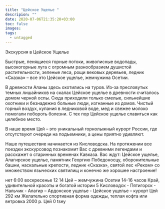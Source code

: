 ```yaml
---
title: "Цейское Ущелье "
descripion: ""
date: 2020-07-06T21:35:20+03:00
toc: false
images:
tags:
  - untagged
---
```


Экскурсия в Цейское Ущелье <p>Быстрые, пенящиеся горные потоки, живописные водопады, высокогорные луга с огромным разнообразием душистой растительности, зеленые леса, рощи вековых деревьев, ледник «Сказка» – все это Цейское ущелье, жемчужина Осетии. </p> <p>В древности Аланы здесь охотились на туров. Из-за пресловутых темных лишайников на скалах Цейское ущелье в древности считалось домом черной оспы. Сюда приходили только смелые, сильнейшие охотники и безнадежно больные люди, изгнанные из домов. Чистый горный воздух, купания в ледниковой воде, мед и свежее молоко помогали побороть болезни. С тех пор Цейское ущелье славиться как целебное место. </p> <p>В наше время Цей – это уникальный горнолыжный курорт России, где отсутствуют очереди на подъемники, а цены приятно удивляют. </p> <p>Наше путешествие начинается из Кисловодска. На протяжении все поездки экскурсовод познакомит Вас с древними легендами и расскажет о старинных временах Кавказа. Вас ждут: Цейское ущелье, Алагирское ущелье, памятник Георгию Победоносцу, оборонительные башни, наскальные крепости, ледник «Сказка», святой лес «Реком» со множеством языческих святилищ и конечно же хорошее настроение! </p> нет 6:00 воскресенье 12 14 Цей – жемчужина Осетии 14-16 часов Край, удивительной красоты и богатой истории 5 Кисловодск - Пятигорск - Нальчик - Алагир – Ардонское ущелье - Цейское ущелье – курорт Цей 292 км Желательно спортивная форма одежды, теплая кофта или ветровка 2000 р. Цей 0 tsey
